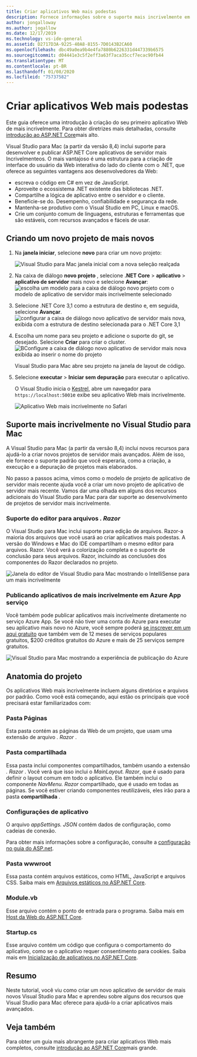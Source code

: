 ```yaml
---
title: Criar aplicativos Web mais podestas
description: Fornece informações sobre o suporte mais incrivelmente em aplicativos ASP.NET Core no Visual Studio para Mac.
author: jongalloway
ms.author: jogallow
ms.date: 12/17/2019
ms.technology: vs-ide-general
ms.assetid: D2717D3A-9225-40A8-8155-7D0143B2CA60
ms.openlocfilehash: dbc49a0ea9b4e4fa7880b6226331d447339b6575
ms.sourcegitcommit: d04441e3c5f2eff3a63f7aca35ccf7ecac90fb44
ms.translationtype: MT
ms.contentlocale: pt-BR
ms.lasthandoff: 01/08/2020
ms.locfileid: "75737582"
---
```

# <a name="create-blazor-web-apps"></a>Criar aplicativos Web mais podestas

Este guia oferece uma introdução à criação do seu primeiro aplicativo Web de mais incrivelmente. Para obter diretrizes mais detalhadas, consulte [introdução ao ASP.NET Core](/aspnet/core/blazor/index)mais alto.

Visual Studio para Mac (a partir da versão 8,4) inclui suporte para desenvolver e publicar ASP.NET Core aplicativos de servidor mais Incrivelmenteos. O mais vantajoso é uma estrutura para a criação de interface do usuário da Web interativa do lado do cliente com o .NET, que oferece as seguintes vantagens aos desenvolvedores da Web:

* escreva o código em C# em vez de JavaScript.
* Aproveite o ecossistema .NET existente das bibliotecas .NET.
* Compartilhe a lógica de aplicativo entre o servidor e o cliente.
* Beneficie-se do. Desempenho, confiabilidade e segurança da rede.
* Mantenha-se produtivo com o Visual Studio em PC, Linux e macOS.
* Crie um conjunto comum de linguagens, estruturas e ferramentas que são estáveis, com recursos avançados e fáceis de usar.

## <a name="creating-a-new-blazor-project"></a>Criando um novo projeto de mais novos

1. Na **janela iniciar**, selecione **novo** para criar um novo projeto:

   ![Visual Studio para Mac janela inicial com a nova seleção realçada](media/blazor-new-project.png)
1. Na caixa de diálogo **novo projeto** , selecione **.NET Core** > **aplicativo** > **aplicativo de servidor** mais novo e selecione **Avançar**: ![escolha um modelo para a caixa de diálogo novo projeto com o modelo de aplicativo de servidor mais incrivelmente selecionado](media/blazor-project-template.png)

1. Selecione .NET Core 3,1 como a estrutura de destino e, em seguida, selecione **Avançar**. 
   ![configurar a caixa de diálogo novo aplicativo de servidor mais nova, exibida com a estrutura de destino selecionada para o .NET Core 3,1](media/blazor-select-target-framework.png)

1. Escolha um nome para seu projeto e adicione o suporte do git, se desejado. Selecione **Criar** para criar o cluster.
   ![BConfigure a caixa de diálogo novo aplicativo de servidor mais nova exibida ao inserir o nome do projeto](media/blazor-name-project.png)

   Visual Studio para Mac abre seu projeto na janela de layout de código.
1. Selecione **executar** > **Iniciar sem depuração** para executar o aplicativo.

   O Visual Studio inicia o [Kestrel](/aspnet/core/fundamentals/servers/kestrel), abre um navegador para `https://localhost:5001`e exibe seu aplicativo Web mais incrivelmente.

   ![Aplicativo Web mais incrivelmente no Safari](media/blazor-new-app-in-edge.png)

## <a name="blazor-support-in-visual-studio-for-mac"></a>Suporte mais incrivelmente no Visual Studio para Mac

A Visual Studio para Mac (a partir da versão 8,4) inclui novos recursos para ajudá-lo a criar novos projetos de servidor mais avançados. Além de isso, ele fornece o suporte padrão que você esperaria, como a criação, a execução e a depuração de projetos mais elaborados. 

No passo a passos acima, vimos como o modelo de projeto de aplicativo de servidor mais recente ajuda você a criar um novo projeto de aplicativo de servidor mais recente. Vamos dar uma olhada em alguns dos recursos adicionais do Visual Studio para Mac para dar suporte ao desenvolvimento de projetos de servidor mais incrivelmente.

### <a name="editor-support-for-razor-files"></a>Suporte do editor para arquivos *. Razor*
O Visual Studio para Mac inclui suporte para edição de arquivos. Razor-a maioria dos arquivos que você usará ao criar aplicativos mais podestas. A versão do Windows e Mac do IDE compartilham o mesmo editor para arquivos. Razor. Você verá a colorização completa e o suporte de conclusão para seus arquivos. Razor, incluindo as conclusões dos componentes do Razor declarados no projeto.

![Janela do editor de Visual Studio para Mac mostrando o IntelliSense para um mais incrivelmente](media/blazor-intellisense.png)

### <a name="publishing-blazor-applications-to-azure-app-service"></a>Publicando aplicativos de mais incrivelmente em Azure App serviço
Você também pode publicar aplicativos mais incrivelmente diretamente no serviço Azure App. Se você não tiver uma conta do Azure para executar seu aplicativo mais novo no Azure, você sempre poderá [se inscrever em um aqui gratuito](https://azure.microsoft.com/free) que também vem de 12 meses de serviços populares gratuitos, $200 créditos gratuitos do Azure e mais de 25 serviços sempre gratuitos.

![Visual Studio para Mac mostrando a experiência de publicação do Azure](media/blazor-azure-publish.png)

## <a name="project-anatomy"></a>Anatomia do projeto

Os aplicativos Web mais incrivelmente incluem alguns diretórios e arquivos por padrão. Como você está começando, aqui estão os principais que você precisará estar familiarizados com:

### <a name="pages-folder"></a>Pasta Páginas

Esta pasta contém as páginas da Web de um projeto, que usam uma extensão de arquivo *. Razor* .

### <a name="shared-folder"></a>Pasta compartilhada

Essa pasta inclui componentes compartilhados, também usando a extensão *. Razor* . Você verá que isso inclui o *MainLayout. Razor*, que é usado para definir o layout comum em todo o aplicativo. Ele também inclui o componente *NavMenu. Razor* compartilhado, que é usado em todas as páginas. Se você estiver criando componentes reutilizáveis, eles irão para a pasta **compartilhada** .

### <a name="app-settings"></a>Configurações de aplicativo

O arquivo *appSettings. JSON* contém dados de configuração, como cadeias de conexão.

Para obter mais informações sobre a configuração, consulte a [configuração no guia do ASP.net](/aspnet/core/fundamentals/configuration/index).

### <a name="wwwroot-folder"></a>Pasta wwwroot

Essa pasta contém arquivos estáticos, como HTML, JavaScript e arquivos CSS. Saiba mais em [Arquivos estáticos no ASP.NET Core](/aspnet/core/fundamentals/static-files).

### <a name="programcs"></a>Module.vb

Esse arquivo contém o ponto de entrada para o programa. Saiba mais em [Host da Web do ASP.NET Core](/aspnet/core/fundamentals/host/web-host).

### <a name="startupcs"></a>Startup.cs

Esse arquivo contém um código que configura o comportamento do aplicativo, como se o aplicativo requer consentimento para cookies. Saiba mais em [Inicialização de aplicativos no ASP.NET Core](/aspnet/core/fundamentals/startup).

## <a name="summary"></a>Resumo
Neste tutorial, você viu como criar um novo aplicativo de servidor de mais novos Visual Studio para Mac e aprendeu sobre alguns dos recursos que Visual Studio para Mac oferece para ajudá-lo a criar aplicativos mais avançados.

## <a name="see-also"></a>Veja também

Para obter um guia mais abrangente para criar aplicativos Web mais completos, consulte [introdução ao ASP.NET Core](/aspnet/core/blazor/index)mais grande.
